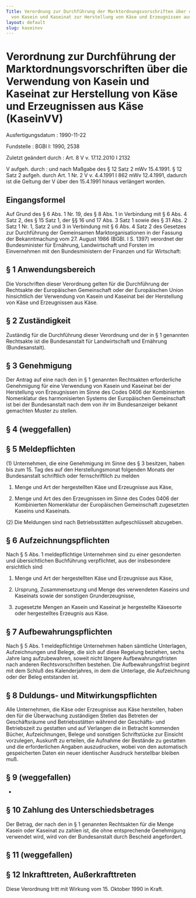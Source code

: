 ```yaml
---
Title: Verordnung zur Durchführung der Marktordnungsvorschriften über die Verwendung
  von Kasein und Kaseinat zur Herstellung von Käse und Erzeugnissen aus Käse
layout: default
slug: kaseinvv
---
```


# Verordnung zur Durchführung der Marktordnungsvorschriften über die Verwendung von Kasein und Kaseinat zur Herstellung von Käse und Erzeugnissen aus Käse (KaseinVV)

Ausfertigungsdatum
:   1990-11-22

Fundstelle
:   BGBl I: 1990, 2538

Zuletzt geändert durch
:   Art. 8 V v. 17.12.2010 I 2132

V aufgeh. durch
:   und nach Maßgabe des § 12 Satz 2 mWv 15.4.1991. § 12 Satz 2 aufgeh. durch Art. 1 Nr. 2 V v. 4.4.1991 I 862 mWv 12.4.1991, dadurch ist die Geltung der V über den 15.4.1991 hinaus verlängert worden.


## Eingangsformel

Auf Grund des § 6 Abs. 1 Nr. 19, des § 8 Abs. 1 in Verbindung mit § 6
Abs. 4 Satz 2, des § 15 Satz 1, der §§ 16 und 17 Abs. 3 Satz 1 sowie
des § 31 Abs. 2 Satz 1 Nr. 1, Satz 2 und 3 in Verbindung mit § 6 Abs.
4 Satz 2 des Gesetzes zur Durchführung der Gemeinsamen
Marktorganisationen in der Fassung der Bekanntmachung vom 27. August
1986 (BGBl. I S. 1397) verordnet der Bundesminister für Ernährung,
Landwirtschaft und Forsten im Einvernehmen mit den Bundesministern der
Finanzen und für Wirtschaft:


## § 1 Anwendungsbereich

Die Vorschriften dieser Verordnung gelten für die Durchführung der
Rechtsakte der Europäischen Gemeinschaft oder der Europäischen Union
hinsichtlich der Verwendung von Kasein und Kaseinat bei der
Herstellung von Käse und Erzeugnissen aus Käse.


## § 2 Zuständigkeit

Zuständig für die Durchführung dieser Verordnung und der in § 1
genannten Rechtsakte ist die Bundesanstalt für Landwirtschaft und
Ernährung (Bundesanstalt).


## § 3 Genehmigung

Der Antrag auf eine nach den in § 1 genannten Rechtsakten
erforderliche Genehmigung für eine Verwendung von Kasein und Kaseinat
bei der Herstellung von Erzeugnissen im Sinne des Codes 0406 der
Kombinierten Nomenklatur des harmonisierten Systems der Europäischen
Gemeinschaft ist bei der Bundesanstalt nach dem von ihr im
Bundesanzeiger bekannt gemachten Muster zu stellen.


## § 4 (weggefallen)



## § 5 Meldepflichten

(1) Unternehmen, die eine Genehmigung im Sinne des § 3 besitzen, haben
bis zum 15. Tag des auf den Herstellungsmonat folgenden Monats der
Bundesanstalt schriftlich oder fernschriftlich zu melden

1.  Menge und Art der hergestellten Käse und Erzeugnisse aus Käse,


2.  Menge und Art des den Erzeugnissen im Sinne des Codes 0406 der
    Kombinierten Nomenklatur der Europäischen Gemeinschaft zugesetzten
    Kaseins und Kaseinats.




(2) Die Meldungen sind nach Betriebsstätten aufgeschlüsselt abzugeben.


## § 6 Aufzeichnungspflichten

Nach § 5 Abs. 1 meldepflichtige Unternehmen sind zu einer gesonderten
und übersichtlichen Buchführung verpflichtet, aus der insbesondere
ersichtlich sind

1.  Menge und Art der hergestellten Käse und Erzeugnisse aus Käse,


2.  Ursprung, Zusammensetzung und Menge des verwendeten Kaseins und
    Kaseinats sowie der sonstigen Grunderzeugnisse,


3.  zugesetzte Mengen an Kasein und Kaseinat je hergestellte Käsesorte
    oder hergestelltes Erzeugnis aus Käse.





## § 7 Aufbewahrungspflichten

Nach § 5 Abs. 1 meldepflichtige Unternehmen haben sämtliche
Unterlagen, Aufzeichnungen und Belege, die sich auf diese Regelung
beziehen, sechs Jahre lang aufzubewahren, soweit nicht längere
Aufbewahrungsfristen nach anderen Rechtsvorschriften bestehen. Die
Aufbewahrungsfrist beginnt mit dem Schluß des Kalenderjahres, in dem
die Unterlage, die Aufzeichnung oder der Beleg entstanden ist.


## § 8 Duldungs- und Mitwirkungspflichten

Alle Unternehmen, die Käse oder Erzeugnisse aus Käse herstellen, haben
den für die Überwachung zuständigen Stellen das Betreten der
Geschäftsräume und Betriebsstätten während der Geschäfts- und
Betriebszeit zu gestatten und auf Verlangen die in Betracht kommenden
Bücher, Aufzeichnungen, Belege und sonstigen Schriftstücke zur
Einsicht vorzulegen, Auskunft zu erteilen, die Aufnahme der Bestände
zu gestatten und die erforderlichen Angaben auszudrucken, wobei von
den automatisch gespeicherten Daten ein neuer identischer Ausdruck
herstellbar bleiben muß.


## § 9 (weggefallen)

-


## § 10 Zahlung des Unterschiedsbetrages

Der Betrag, der nach den in § 1 genannten Rechtsakten für die Menge
Kasein oder Kaseinat zu zahlen ist, die ohne entsprechende Genehmigung
verwendet wird, wird von der Bundesanstalt durch Bescheid angefordert.


## § 11 (weggefallen)



## § 12 Inkrafttreten, Außerkrafttreten

Diese Verordnung tritt mit Wirkung vom 15. Oktober 1990 in Kraft.

